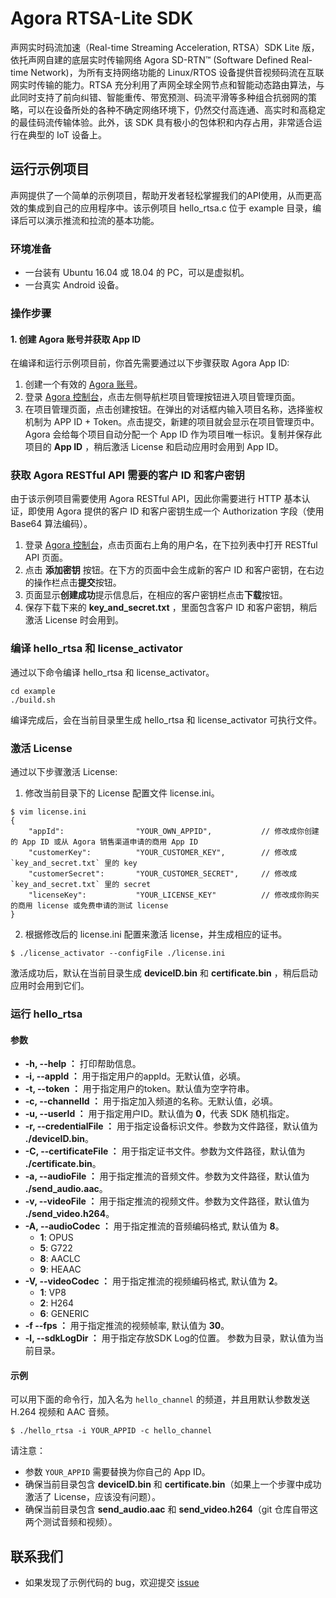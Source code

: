 
# Agora RTSA-Lite SDK

声网实时码流加速（Real-time Streaming Acceleration, RTSA）SDK Lite 版，依托声网自建的底层实时传输网络 Agora SD-RTN™ (Software Defined Real-time Network)，为所有支持网络功能的 Linux/RTOS 设备提供音视频码流在互联网实时传输的能力。RTSA 充分利用了声网全球全网节点和智能动态路由算法，与此同时支持了前向纠错、智能重传、带宽预测、码流平滑等多种组合抗弱网的策略，可以在设备所处的各种不确定网络环境下，仍然交付高连通、高实时和高稳定的最佳码流传输体验。此外，该 SDK 具有极小的包体积和内存占用，非常适合运行在典型的 IoT 设备上。

## 运行示例项目

声网提供了一个简单的示例项目，帮助开发者轻松掌握我们的API使用，从而更高效的集成到自己的应用程序中。该示例项目 hello_rtsa.c 位于 example 目录，编译后可以演示推流和拉流的基本功能。

### 环境准备

- 一台装有 Ubuntu 16.04 或 18.04 的 PC，可以是虚拟机。
- 一台真实 Android 设备。

### 操作步骤

#### 1. 创建 Agora 账号并获取 App ID

在编译和运行示例项目前，你首先需要通过以下步骤获取 Agora App ID:
1. 创建一个有效的 [Agora 账号](https://console.agora.io/)。
2. 登录 [Agora 控制台](https://console.agora.io/)，点击左侧导航栏项目管理按钮进入项目管理页面。
3. 在项目管理页面，点击创建按钮。在弹出的对话框内输入项目名称，选择鉴权机制为 APP ID + Token。点击提交，新建的项目就会显示在项目管理页中。Agora 会给每个项目自动分配一个 App ID 作为项目唯一标识。复制并保存此项目的 **App ID** ，稍后激活 License 和启动应用时会用到 App ID。

### 获取 Agora RESTful API 需要的客户 ID 和客户密钥
由于该示例项目需要使用 Agora RESTful API，因此你需要进行 HTTP 基本认证，即使用 Agora 提供的客户 ID 和客户密钥生成一个 Authorization 字段（使用 Base64 算法编码）。
1. 登录 [Agora 控制台](https://console.agora.io/)，点击页面右上角的用户名，在下拉列表中打开 RESTful API 页面。
2. 点击 **添加密钥** 按钮。在下方的页面中会生成新的客户 ID 和客户密钥，在右边的操作栏点击**提交**按钮。
3. 页面显示**创建成功**提示信息后，在相应的客户密钥栏点击**下载**按钮。
4. 保存下载下来的 **key_and_secret.txt** ，里面包含客户 ID 和客户密钥，稍后激活 License 时会用到。

### 编译 hello_rtsa 和 license_activator

通过以下命令编译 hello_rtsa 和 license_activator。
```
cd example
./build.sh
```
编译完成后，会在当前目录里生成 hello_rtsa 和 license_activator 可执行文件。

### 激活 License
通过以下步骤激活 License:
1. 修改当前目录下的 License 配置文件 license.ini。
```
$ vim license.ini
{
    "appId":                "YOUR_OWN_APPID",           // 修改成你创建的 App ID 或从 Agora 销售渠道申请的商用 App ID
    "customerKey":          "YOUR_CUSTOMER_KEY",        // 修改成 `key_and_secret.txt` 里的 key
    "customerSecret":       "YOUR_CUSTOMER_SECRET",     // 修改成 `key_and_secret.txt` 里的 secret
    "licenseKey":           "YOUR_LICENSE_KEY"          // 修改成你购买的商用 license 或免费申请的测试 license
}
```
2. 根据修改后的 license.ini 配置来激活 license，并生成相应的证书。
```
$ ./license_activator --configFile ./license.ini
```
激活成功后，默认在当前目录生成 **deviceID.bin** 和 **certificate.bin** ，稍后启动应用时会用到它们。

### 运行 hello_rtsa

#### 参数

* **-h, --help ：** 打印帮助信息。
* **-i, --appId ：** 用于指定用户的appId。无默认值，必填。
* **-t, --token ：** 用于指定用户的token。默认值为空字符串。
* **-c, --channelId ：** 用于指定加入频道的名称。无默认值，必填。
* **-u, --userId ：** 用于指定用户ID。默认值为 **0**，代表 SDK 随机指定。
* **-r, --credentialFile ：** 用于指定设备标识文件。参数为文件路径，默认值为 **./deviceID.bin**。
* **-C, --certificateFile ：** 用于指定证书文件。参数为文件路径，默认值为 **./certificate.bin**。
* **-a, --audioFile ：** 用于指定推流的音频文件。参数为文件路径，默认值为 **./send_audio.aac**。
* **-v, --videoFile ：** 用于指定推流的视频文件。参数为文件路径，默认值为 **./send_video.h264**。
* **-A, --audioCodec ：** 用于指定推流的音频编码格式, 默认值为 **8**。
  * **1**: OPUS
  * **5**: G722
  * **8**: AACLC
  * **9**: HEAAC
* **-V, --videoCodec ：** 用于指定推流的视频编码格式, 默认值为 **2**。
  * **1**: VP8
  * **2**: H264
  * **6**: GENERIC
* **-f  --fps ：** 用于指定推流的视频帧率, 默认值为 **30**。
* **-l, --sdkLogDir ：** 用于指定存放SDK Log的位置。 参数为目录，默认值为当前目录。


#### 示例

可以用下面的命令行，加入名为 `hello_channel` 的频道，并且用默认参数发送 H.264 视频和 AAC 音频。
```
$ ./hello_rtsa -i YOUR_APPID -c hello_channel
```

请注意：
- 参数 `YOUR_APPID` 需要替换为你自己的 App ID。
- 确保当前目录包含 **deviceID.bin** 和 **certificate.bin**（如果上一个步骤中成功激活了 License，应该没有问题）。
- 确保当前目录包含 **send_audio.aac** 和 **send_video.h264**（git 仓库自带这两个测试音频和视频）。

## 联系我们

- 如果发现了示例代码的 bug，欢迎提交 [issue](https://github.com/AgoraIO/Basic-RTSA/issues)

